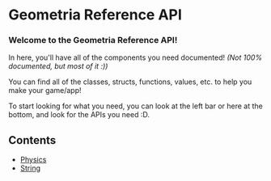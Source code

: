 # Geometria Reference API

### Welcome to the Geometria Reference API!

In here, you'll have all of the components you need documented! *(Not 100% documented, but most of it :))*

You can find all of the classes, structs, functions, values, etc. to help you make your game/app!

To start looking for what you need, you can look at the left bar or here at the bottom, and look for the APIs you need :D.

## Contents

- [Physics](/api/Physics/index.md)
- [String](/api/String/index.md)